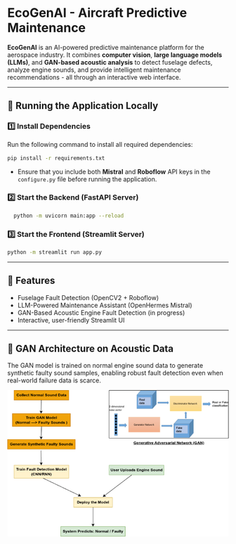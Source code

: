 # EcoGenAI - Aircraft Predictive Maintenance 

**EcoGenAI** is an AI-powered predictive maintenance platform for the aerospace industry. It combines **computer vision**, **large language models (LLMs)**, and **GAN-based acoustic analysis** to detect fuselage defects, analyze engine sounds, and provide intelligent maintenance recommendations - all through an interactive web interface.  

---

## 🚀 Running the Application Locally  

### 1️⃣ Install Dependencies  
Run the following command to install all required dependencies:  
```bash
pip install -r requirements.txt
```
   - Ensure that you include both **Mistral** and **Roboflow** API keys in the `configure.py` file before running the application.

### 2️⃣ Start the Backend (FastAPI Server)  
 ```bash
   python -m uvicorn main:app --reload
   ```

### 3️⃣ Start the Frontend (Streamlit Server)
   ```bash
   python -m streamlit run app.py
   ```
---

## 🎯 Features
- Fuselage Fault Detection (OpenCV2 + Roboflow)
- LLM-Powered Maintenance Assistant (OpenHermes Mistral)
- GAN-Based Acoustic Engine Fault Detection (in progress)
- Interactive, user-friendly Streamlit UI

---

## 🧠 GAN Architecture on Acoustic Data
The GAN model is trained on normal engine sound data to generate synthetic faulty sound samples,
enabling robust fault detection even when real-world failure data is scarce.

![alt text](https://github.com/shezin888/EcoGenAI---Aircraft-Predictive-Maintenance/blob/master/GAN.drawio.png)
